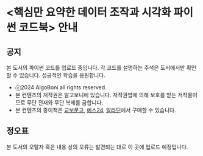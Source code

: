 # <핵심만 요약한 데이터 조작과 시각화 파이썬 코드북> 안내
## 공지
본 도서의 파이썬 코드를 업로드 중입니다. 각 코드를 설명하는 주석은 도서에서만 확인할 수 있습니다. 성공적인 학습을 응원합니다.
- ⓒ2024 AlgoBoni all rights reserved.
- 본 컨텐츠의 저작권은 알고보니에 있습니다. 저작권법에 의해 보호를 받는 저작물이므로 무단 전재와 무단 복제를 금합니다.
- 본 컨텐츠의 종이책은 [교보문고]([https://product.kyobobook.co.kr/detail/S000209591909](https://product.kyobobook.co.kr/detail/S000213616715)), [예스24]([https://www.yes24.com/Product/Goods/122661688](https://www.yes24.com/Product/Goods/128117125)), [알라딘]([https://www.aladin.co.kr/shop/wproduct.aspx?ItemId=325299435](https://www.aladin.co.kr/shop/wproduct.aspx?ISBN=K192931118&start=pnaver_02))에서 구매할 수 있습니다. 
  
## 정오표
본 도서의 오탈자 혹은 내용 상의 오류는 발견되는 대로 이 곳에 업로드 예정입니다.
